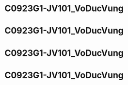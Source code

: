 # C0923G1-JV101_VoDucVung
# C0923G1-JV101_VoDucVung
# C0923G1-JV101_VoDucVung
# C0923G1-JV101_VoDucVung
